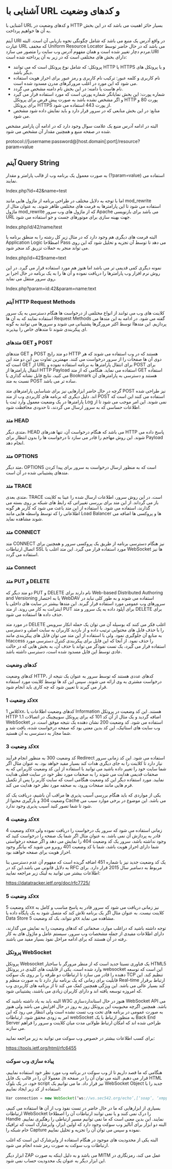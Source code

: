 # آشنایی با URL و کدهای وضعیت

آشنایی با URL و کدهای وضعیت در HTTP بسیار حائز اهمیت می باشد که در این بخش به آن ها خواهیم پرداخت.

آیتم URI در واقع آدرس یک منبع می باشد که شامل چگونگی نحوه بازیابی آن است. البته عبارت URL که مخفف Uniform Resource Locator می باشد که در حال حاضر توسط مردم دچار تغییر شده است و همان مفهوم آدرس وب سایت را متصور می سازد.URI دارای بخش های مختلفی است که در زیر به آن پرداخته شده است:
* پروتکل: که شامل نوع پروتکل است که می توانند HTTP یا HTTPS و یا پروتکل های دیگر باشد.
* نام کاربری و کلمه عبور: ترکیب نام کاربری و رمز عبور برای احراز هویت استفاده می شود که این مورد در اغلب مرورگرهای مدرن مسدود شده است.
* نام هاست یا دامنه: در این بخش نام دامنه مشخص می گردد.
* شماره پورت: این بخش نمایانگر شماره پورتی است که مورد استفاده قرار می گیرد و اگر مشخص نشده باشد به صورت پیش فرض برای پروتکل HTTP پورت 80 و برای پروتکل HTTPS از پورت 443 استفاده می شود.
* منابع: در این بخش منابعی که در سرور قرار دارد و باید نمایش داده شود مشخص می شود.

البته در ادامه آدرس منبع یک علامت سوال وجود دارد که در ادامه آن پارامتر مشخص شده در صفحه منبع و همچنین مقدار آن مشخص می شود.

protocol://[username:password@]host.domain[:port]/resource?param=value

## آیتم Query String

به صورت معمول یک برنامه وب از قالب پارامتر و مقدار (?param=value) استفاده می نمایند.

Index.php?id=42&name=test

اما با توجه به دلایل مختلف در طراحی برنامه از ماژول هایی مانند mod_rewrite استفاده می شود تا این پارامترها به فرمت های مختلفی ظاهر شوند. به عنوان مثال از ماژول mod_rewrite که از ماژول های وب سرور Apache می باشد برای بازنویسی URL جهت بهینه سازی برای موتورهای جست و جو استفاده می شود.

Index.php/id/42/name/test

البته فرمت های دیگری هم وجود دارد که در مثال زیر کل رشته را به منطق برنامه یا Application Logic اصطلاحا Pass می دهد تا توسط آن تجزیه و تحلیل شود که این روی می تواند منجر به حملات تزریق کد منجر شود.

Index.php/id=42$name=text

نمونه دیگری کمی قدیمی تر می باشد اما هنوز هم مورد استفاده قرار می گیرد. در این روش نرم افزار وب پارامترها را دریافت نموده و آن ها را به یک برنامه در حال اجرا بر روی سرور منتقل می نماید.

Index.php?param=id:42&param=name:text

### آیتم HTTP Request Methods

کلاینت های وب می توانند از انواع مختلفی از درخواست ها هنگام دسترسی به یک سرور استفاده نمایند که به آن ها Request Methods گفته می شود. در ادامه به این متدها می پردازیم. این متدهاا توسط اکثر مرورگرها پشتیبانی می شوند و سرورها می توانند به گونه ای پیکربندی شوند تا متدهای خاص را بپذیرند.

### متدهای GET و POST

متدهای GET و POST دو متد رایج HTTP هستند که در وب استفاده می شوند که هر دوی آن ها صفحات را از سرور درخواست می کنند. مهمترین تفاوت بین این دو متد این است که GET از URL برای انتقال پارامترها به برنامه استفاده نموده و POST برای انتقال پارامترها از HTTP Payload استفاده می نماید. هنگامی که از متد GET استفاده می کنید، نتایج قابل نشانه گذاری یا Bookmark هستند و دسترسی به پارامترهای آن نسبت به متد POST ساده تر می باشد.

گرچه در حال حاضر ابزارهایی نیز برای شناسایی پارامترهای متد POST نیز طراحی شده اند. دلیل دیگری که برنامه های کاربردی وب از متد POST استفاده می کنند این است که پارامترها در یک وضعیت معمول وارد ثبت یا Log نمی شوند. این امر موجب می شود تا از اطلاعات حساسی که به سرور ارسال می گردند، تا حدودی محافظت شود.

### متد HEAD

متدی دیگر، HEAD می باشد که هنگام درخواست آن، تنها هدرهای HTTP پاسخ داده می شوند. این روش مهاجم را قادر می سازد تا درخواست ها را بدون انتظار برای Payload انجام دهد.

### متد OPTIONS

متد دیگر، OPTIONS است که به منظور ارسال درخواست به سرور برای پیدا کردن متدهای پشتیبانی شده در آن است.

### متد TRACE

متدی بعدی، TRACE است. در این روش سرور، اطلاعات ارسال شده را عینا به کلاینت باز می گرداند. از این متد برای بررسی تغییراتی که رابط های شبکه بر روی بسته می گذارند، استفاده می شود. با استفاده از این متد باعث می شود که کاربر هر گونه اطلاعاتی را که توسط واسطه هایی مانند Load Balancer ها و پروکسی ها اضافه می شوند مشاهده نماید.

### متد CONNECT

متد CONNECT نیز هنگام دسترسی برنامه از طریق یک پروکسی سرور و همچنین برای اتصال ارتباطات SSL مورد استفاده قرار می گیرد. این متد اغلب با WebSocket ها نیز استفاده می گردد.

### متد Connect
### متد PUT و DELETE

دو متد دیگر که PUT و DELETE نام دارند برای Web-based Distributed Authoring and Versioning یا به اختصار WebDAV استفاده می شوند و به طور کلی نباید در سرورهای وب عمومی مورد استفاده قرار گیرند. این متدها بیشتر در سایت های داخلی یا اینترانت به کار می روند. از متد PUT برای آپلود داده به یک سرور و متد DELETE برای حذف داده ها استفاده می شود.

در مورد متد DELETE اغلب فکر می کنند که بوسیله آن می توان یک حمله انکار سرویس را با حذف فایل های محتوایی ترتیب داده و از بازدید کاربران به سایت اصلی و دسترسی به منابع آن جلوگیری نمود. ولی با استفاده از این متد می توان فایل های پیکربندی مانند htaccess را حذف نمود. از آنجا که این فایل برای پیکربندی کنترل دسترسی مورد استفاده قرار می گیرد، یک تست نفوذگر می تواند با حذف آن، به بخش هایی که در حالت عادی توسط این فایل مسدود شده است، دسترسی داشته باشد.

### کدهای وضعیت

کدهای وضعیت HTTP، کدهای عددی هستند که توسط سرور به عنوان یک نتیجه از درخواست مشتری به وی ارائه می شوند. سپس این کد ها توسط کلاینت مورد استفاده قرار می گیرند تا تعیین شود که چه کاری باید انجام شود.

### کد وضعیت 1xx

کلاس 1xx، کدهای وضعیت اطلاعات یا Information هستند. این کد وضعیت در پروتکل HTTP 1.1 اضافه گردید و یک مثال از آن کد 101 که برای پروتکل سوییچینگ در اتصالات WebSocket استفاده می شود.
کد وضعیت 200 نشان دهنده یک نتیجه موفق است. در وب سایت های استاتیک، این کد بدین معنی بود که صفحه درخواست شده، یافت شد و شما مجاز به دسترسی به آن هستید.

### کد وضعیت 3xx

کد وضعیت 300 به منظور انجام فرآیند Redirect استفاده می شود. این کد زمانی سرور نیاز دارد تا کلاینت را به جای دیگری هدات کند بسیار مفید خواهد بود. به عنوان مثال اگر شما سایت خود را تغییر داده باشید می توانید با استفاده از این کد وضعیت کاربرانی که به صحفات قدیمی هدایت می شوند را به صحفات مورد نظر خود در سایت فعلی هدایت نمایید. مورد استفاده دیگر این کد وضعیت هنگامی است که سایت کاربر را پس از تکمیل فرم هایی مانند صفحات ورود، به صحفه مورد نظر خود هدایت می کند.

یکی از مواردی که باید هنگام بررسی آسیب پذیری ها مراقب آن باشیم، دریافت یک کد وضعیت 304 و بارگیری محتوا از Cache می باشد. این موضوع در برخی موارد سبب می شود تا شما تصور کنید آسیب پذیری وجود ندارد.

### کد وضعیت 4xx

کد وضعیت 4xx زمانی استفاده می شود که سرور یک درخواست را دریافت نموده ولی قادر به پردازش آن نمی باشد. به عنوان مثال اگر شما یک صفحه را درخواست کنید که وجود نداشته باشد، سرور یک کد وضعیت 404 را نمایش می دهد و اگر صفحه درخواستی شما دارای احراز هویت باشد، شما با کد وضعیت 401 روبرو می شوید که بیانگر وجود احراز هویت برای صفحه خواهند بود.

یک کد وضعیت جدید نیز با شماره 451 اضافه گریده است که مفهوم آن عدم دسترسی بنا به دلایل قانونی می باشد.این کد در RFC مربوط به دسامبر سال 2015 قرار دارد. برای اطلاعات بیشتر می توانید به لینک زیر مراجعه نمایید:

https://datatracker.ietf.org/doc/rfc7725/
### کد وضعیت 5xx

کد وضعیت 5xx نیز زمانی دریافت می شود که سرور قادر به پاسخ مناسب و کامل به کلاینت نیست. به عنوان مثال اگر یک برنامه تلاش کند که متصل شود به یک پایگاه داده یا Data Store و نتواند، یک کد وضعیت 5xx مشاهده می نماید.

توجه داشته باشید که دراغلب موارد، صحفاتی که کدهای وضعیت را به نمایش می گذارند، دارای اطلاعات مفیدی از جمله مشخصات وب سرور، سیستم عامل و ماژول های به کار رفته در آن هستند که برای ادامه مراحل نفوذ بسیار مفید می باشند.

### پروتکل WebSocket

پروتکل Websocket یک فناوری نسبتا جدید است که از منظر مرورگر با ساختار HTML5 وارد شده است. یکی از قابلیت های کلیدی در پروتکل websocket این است که توسعه دهنده را قادر می سازد تا ارتباطات دو طرفه را بر روی یک سوکت TCP تنظیم کند. این قابلیت برای زمانی که یک برنامه نیاز دارد تا به صورت منظم و Real-time ارتباط برقرار کند بسیار عالی می باشد. این ویژگی همچنین کمک می کند تا از برنامه های کاربردی وب که امروزه توسعه یافته اند و دارای کاربران زیادی می باشند، پشتیبانی شود.

البته باید به یاد داشته باشید که W3C هنوز در حال استانداردسازی WebSocket API می باشد. همچنین اگرچه محبوبیت این پروتکل روز به روز در حال افزایش می باشد ولی هنوز به صورت عمومی در برنامه های تحت وب تست نشده است ولی انتظار می رود که این امر به زودی محقق شود.
ارتباطات webSocket به منظور ارتباط با یک Back End Server طراحی شده اند که امکان ارتباط طولانی مدت میان کلاینت و سرور را فراهم می سازند.

برای کسب اطلاعات بیشتر در خصوص وب سوکت می توانید به زیر مراجعه نمایید:

https://tools.ietf.org/html/rfc6455
### پیاده سازی وب سوکت

هنگامی که ما قصد داریم تا از وب سوکت در برنامه وب مورد نظر خود استفاده نماییم، معمولا آن را در قالب یک فایل .js قرار می دهیم. البته می توان آن را در صفحه HTML خود، در یک بلوک script نیز قرار داد. ما می توانیم یک WebSocket Object جدید را با استفاده از کد زیر ایجاد نماییم:

```js
Var connection = new WebSocket(‘ws://ws.sec542.org/echo’,[‘soap’, ‘xmpp’]);
```

بسیاری از ابزارهایی که ما در حال حاضر در تست نفوذ وب از آن ها استفاده می کنیم، ارتباطات WebSocket را درک نمی کنند و یا نمی توانند ارتباطات آن را اصطلاحا Handle نمایند. این بدین معنی است که ما نمی توانیم مسیر ارتباطی را رهگیری نماییم. البته دو ابزار برای آنالیز وب سوکت وجود دارد که اولین ابزار، وایرشارک است که ترافیک خام شبکه را Capture نموده و سپس می توان آن را تجزیه و تحلیل نماییم.

البته یکی از محدودیت های موجود در هنگام استفاده از وایرشارک این است که اغلب ارتباطات وب سوکت به صورت رمز شده انجام می شود.

ابزار دیگر ZAP می باشد و به دلیل اینکه به صورت MITM عمل می کند، رمزنگاری در این ابزار دیگر به عنوان یک محدودیت حساب نمی شود.
